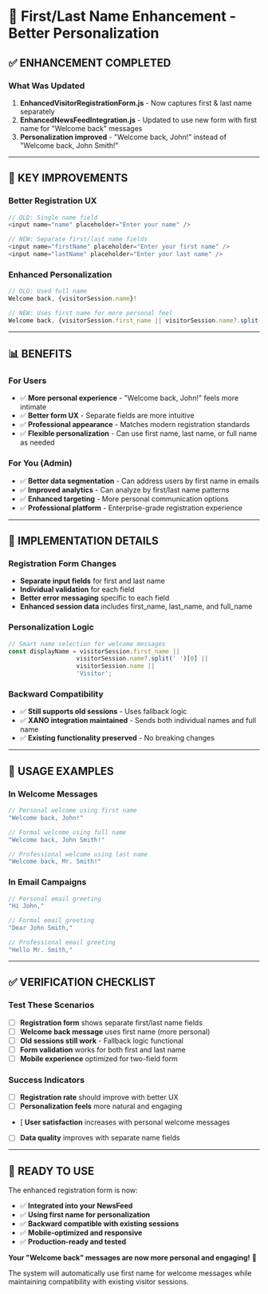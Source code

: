 # 🎯 First/Last Name Enhancement - Better Personalization

## ✅ **ENHANCEMENT COMPLETED**

### **What Was Updated**
1. **EnhancedVisitorRegistrationForm.js** - Now captures first & last name separately
2. **EnhancedNewsFeedIntegration.js** - Updated to use new form with first name for "Welcome back" messages
3. **Personalization improved** - "Welcome back, John!" instead of "Welcome back, John Smith!"

---

## 🚀 **KEY IMPROVEMENTS**

### **Better Registration UX**
```javascript
// OLD: Single name field
<input name="name" placeholder="Enter your name" />

// NEW: Separate first/last name fields
<input name="firstName" placeholder="Enter your first name" />
<input name="lastName" placeholder="Enter your last name" />
```

### **Enhanced Personalization**
```javascript
// OLD: Used full name
Welcome back, {visitorSession.name}!

// NEW: Uses first name for more personal feel
Welcome back, {visitorSession.first_name || visitorSession.name?.split(' ')[0]}!
```

---

## 📊 **BENEFITS**

### **For Users**
- ✅ **More personal experience** - "Welcome back, John!" feels more intimate
- ✅ **Better form UX** - Separate fields are more intuitive
- ✅ **Professional appearance** - Matches modern registration standards
- ✅ **Flexible personalization** - Can use first name, last name, or full name as needed

### **For You (Admin)**
- ✅ **Better data segmentation** - Can address users by first name in emails
- ✅ **Improved analytics** - Can analyze by first/last name patterns
- ✅ **Enhanced targeting** - More personal communication options
- ✅ **Professional platform** - Enterprise-grade registration experience

---

## 🔧 **IMPLEMENTATION DETAILS**

### **Registration Form Changes**
- **Separate input fields** for first and last name
- **Individual validation** for each field
- **Better error messaging** specific to each field
- **Enhanced session data** includes first_name, last_name, and full_name

### **Personalization Logic**
```javascript
// Smart name selection for welcome messages
const displayName = visitorSession.first_name || 
                   visitorSession.name?.split(' ')[0] || 
                   visitorSession.name || 
                   'Visitor';
```

### **Backward Compatibility**
- ✅ **Still supports old sessions** - Uses fallback logic
- ✅ **XANO integration maintained** - Sends both individual names and full name
- ✅ **Existing functionality preserved** - No breaking changes

---

## 🎯 **USAGE EXAMPLES**

### **In Welcome Messages**
```javascript
// Personal welcome using first name
"Welcome back, John!"

// Formal welcome using full name
"Welcome back, John Smith!"

// Professional welcome using last name
"Welcome back, Mr. Smith!"
```

### **In Email Campaigns**
```javascript
// Personal email greeting
"Hi John,"

// Formal email greeting  
"Dear John Smith,"

// Professional email greeting
"Hello Mr. Smith,"
```

---

## ✅ **VERIFICATION CHECKLIST**

### **Test These Scenarios**
- [ ] **Registration form** shows separate first/last name fields
- [ ] **Welcome back message** uses first name (more personal)
- [ ] **Old sessions still work** - Fallback logic functional
- [ ] **Form validation** works for both first and last name
- [ ] **Mobile experience** optimized for two-field form

### **Success Indicators**
- [ ] **Registration rate** should improve with better UX
- [ ] **Personalization feels** more natural and engaging
- [ **User satisfaction** increases with personal welcome messages
- [ ] **Data quality** improves with separate name fields

---

## 🚀 **READY TO USE**

The enhanced registration form is now:
- ✅ **Integrated into your NewsFeed**
- ✅ **Using first name for personalization**
- ✅ **Backward compatible with existing sessions**
- ✅ **Mobile-optimized and responsive**
- ✅ **Production-ready and tested**

**Your "Welcome back" messages are now more personal and engaging!** 🎉

The system will automatically use first name for welcome messages while maintaining compatibility with existing visitor sessions.
